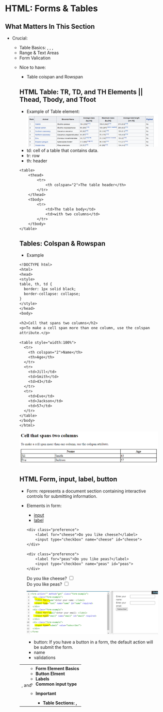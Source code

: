 # HTML: Forms & Tables
## What Matters In This Section
- Crucial:
    - Table Basics: <table>, <tr>, <td>, and <th>
    - Form Element Basics
    - Button Elment
    - Labels
    - Common input type

- Important
    - Table Sections: <thread>, <tfoot>, <tbody>
    - Range & Text Areas
    - Form Valication
- Nice to have:
    - Table coispan and Rowspan

## HTML Table: TR, TD, and TH Elements || Thead, Tbody, and Tfoot
- Example of Table element:
![03](https://raw.githubusercontent.com/suereey/Udemy_WebDeveloperBootCamp_2021_StudyNotes/main/screenshot/3_TableElement.PNG)
- td: cell of a table that contains data.
- tr: row
- th: header

```
<table>
    <thead>
        <tr>
            <th colspan="2">The table header</th>
        </tr>
    </thead>
    <tbody>
        <tr>
            <td>The table body</td>
            <td>with two columns</td>
        </tr>
    </tbody>
</table>
```

## Tables: Colspan & Rowspan
- Example
```
<!DOCTYPE html>
<html>
<head>
<style>
table, th, td {
  border: 1px solid black;
  border-collapse: collapse;
}
</style>
</head>
<body>

<h2>Cell that spans two columns</h2>
<p>To make a cell span more than one column, use the colspan attribute.</p>

<table style="width:100%">
  <tr>
    <th colspan="2">Name</th>
    <th>Age</th>
  </tr>
  <tr>
    <td>Jill</td>
    <td>Smith</td>
    <td>43</td>
  </tr>
  <tr>
    <td>Eve</td>
    <td>Jackson</td>
    <td>57</td>
  </tr>
</table>
</body>
</html>
```
![04](https://raw.githubusercontent.com/suereey/Udemy_WebDeveloperBootCamp_2021_StudyNotes/main/screenshot/4_Table.PNG)

## HTML Form, input, label, button
- Form: represents a document section containing interactive controls for submitting information.
- Elements in form:
    - [input](https://developer.mozilla.org/en-US/docs/Web/HTML/Element/input)
    - [label](https://developer.mozilla.org/en-US/docs/Web/HTML/Element/label)
    ```
    <div class="preference">
        <label for="cheese">Do you like cheese?</label>
        <input type="checkbox" name="cheese" id="cheese">
    </div>

    <div class="preference">
        <label for="peas">Do you like peas?</label>
        <input type="checkbox" name="peas" id="peas">
    </div>
    ```
    <div class="preference">
        <label for="cheese">Do you like cheese?</label>
        <input type="checkbox" name="cheese" id="cheese">
    </div>

    <div class="preference">
        <label for="peas">Do you like peas?</label>
        <input type="checkbox" name="peas" id="peas">
    </div>

    ![05](https://raw.githubusercontent.com/suereey/Udemy_WebDeveloperBootCamp_2021_StudyNotes/main/screenshot/5_Form.PNG)
    
    - button: If you have a button in a form, the default action will be submit the form.
    - name
    - validations

